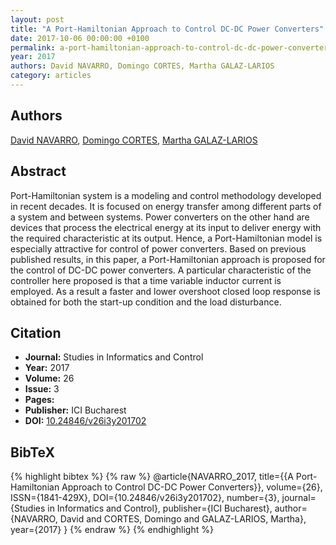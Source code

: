 ```yaml
---
layout: post
title: "A Port-Hamiltonian Approach to Control DC-DC Power Converters"
date: 2017-10-06 00:00:00 +0100
permalink: a-port-hamiltonian-approach-to-control-dc-dc-power-converters
year: 2017
authors: David NAVARRO, Domingo CORTES, Martha GALAZ-LARIOS
category: articles
---
```

 
## Authors
[David NAVARRO](authors/david_navarro), [Domingo CORTES](authors/domingo_cortes), [Martha GALAZ-LARIOS](authors/martha_galaz_larios)
 
## Abstract
Port-Hamiltonian system is a modeling and control methodology developed in recent decades. It is focused on energy transfer among different parts of a system and between systems. Power converters on the other hand are devices that process the electrical energy at its input to deliver energy with the required characteristic at its output. Hence, a Port-Hamiltonian model is especially attractive for control of power converters. Based on previous published results, in this paper, a Port-Hamiltonian approach is proposed for the control of DC-DC power converters. A particular characteristic of the controller here proposed is that a time variable inductor current is employed. As a result a faster and lower overshoot closed loop response is obtained for both the start-up condition and the load disturbance.
 
## Citation
- **Journal:** Studies in Informatics and Control
- **Year:** 2017
- **Volume:** 26
- **Issue:** 3
- **Pages:** 
- **Publisher:** ICI Bucharest
- **DOI:** [10.24846/v26i3y201702](https://doi.org/10.24846/v26i3y201702)
 
## BibTeX
{% highlight bibtex %}
{% raw %}
@article{NAVARRO_2017,
  title={{A Port-Hamiltonian Approach to Control DC-DC Power Converters}},
  volume={26},
  ISSN={1841-429X},
  DOI={10.24846/v26i3y201702},
  number={3},
  journal={Studies in Informatics and Control},
  publisher={ICI Bucharest},
  author={NAVARRO, David and CORTES, Domingo and GALAZ-LARIOS, Martha},
  year={2017}
}
{% endraw %}
{% endhighlight %}
 
